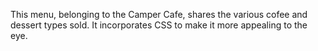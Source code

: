 This menu, belonging to the Camper Cafe, shares the various cofee and dessert types sold. It incorporates CSS to make it more appealing to the eye.
